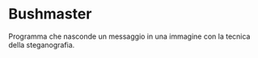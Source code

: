 # Bushmaster
Programma che nasconde un messaggio in una immagine con la tecnica della steganografia.
